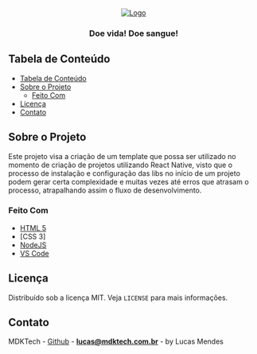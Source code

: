 <br />
<p align="center">
  <a href="https://rocketseat.com.br/maratonadev/inscricao/3.0">
    <img src="https://user-images.githubusercontent.com/17535388/74955985-32506580-53e4-11ea-9ed0-5da75c0bf176.png" alt="Logo">
  </a>

  <h3 align="center">Doe vida! Doe sangue!</h3>
</p>

<!-- TABLE OF CONTENTS -->

## Tabela de Conteúdo

- [Tabela de Conteúdo](#tabela-de-conte%C3%BAdo)
- [Sobre o Projeto](#sobre-o-projeto)
  - [Feito Com](#feito-com)
- [Licença](#licen%C3%A7a)
- [Contato](#contato)

<!-- ABOUT THE PROJECT -->

## Sobre o Projeto

Este projeto visa a criação de um template que possa ser utilizado no momento de criação de projetos utilizando React Native, visto que o processo de instalação e configuração das libs no início de um projeto podem gerar certa complexidade e muitas vezes até erros que atrasam o processo, atrapalhando assim o fluxo de desenvolvimento.

### Feito Com

-  [HTML 5][html]
-  [CSS 3]
-  [NodeJS][nodejs]
-  [VS Code][vc]


<!-- LICENSE -->

## Licença

Distribuído sob a licença MIT. Veja `LICENSE` para mais informações.

<!-- CONTACT -->

## Contato

MDKTech - [Github](https://github.com/lamendes) - **lucas@mdktech.com.br** - by Lucas Mendes

[nodejs]: https://nodejs.org/
[yarn]: https://yarnpkg.com/
[vc]: https://code.visualstudio.com/
[vceditconfig]: https://marketplace.visualstudio.com/items?itemName=EditorConfig.EditorConfig
[vceslint]: https://marketplace.visualstudio.com/items?itemName=dbaeumer.vscode-eslint
[html]: https://www.w3schools.com/html/